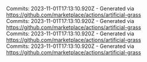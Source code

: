Commits: 2023-11-01T17:13:10.920Z - Generated via https://github.com/marketplace/actions/artificial-grass
<br>
Commits: 2023-11-01T17:13:10.920Z - Generated via https://github.com/marketplace/actions/artificial-grass
<br>
Commits: 2023-11-01T17:13:10.920Z - Generated via https://github.com/marketplace/actions/artificial-grass
<br>
Commits: 2023-11-01T17:13:10.920Z - Generated via https://github.com/marketplace/actions/artificial-grass
<br>
